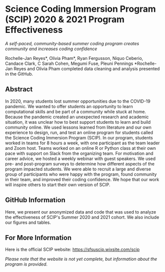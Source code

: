 # Science Coding Immersion Program (SCIP) 2020 & 2021 Program Effectiveness
*A self-paced, community-based summer coding program creates community and increases coding confidence*

Rochelle-Jan Reyes*, Olivia Pham*, Ryan Fergusson, Niquo Ceberio, Candace Clark, C Sarah Cohen, Megumi Fuse, Pleuni Pennings
*Rochelle-Jan Reyes and Olivia Pham completed data cleaning and analysis presented in the GitHub.

## Abstract

In 2020, many students lost summer opportunities due to the COVID-19 pandemic. We wanted to offer students an opportunity to learn computational skills and be part of a community while stuck at home. Because the pandemic created an unexpected research and academic situation, it was unclear how to best support students to learn and build community online. We used lessons learned from literature and our own experience to design, run, and test an online program for students called the Science Coding Immersion Program (SCIP). In our program, students worked in teams for 8 hours a week, with one participant as the team leader and Zoom host. Teams worked on an online R or Python class at their own pace with support on Slack from the organizing team. For motivation and career advice, we hosted a weekly webinar with guest speakers. We used pre- and post-program surveys to determine how different aspects of the program impacted students. We were able to recruit a large and diverse group of participants who were happy with the program, found community in their team, and improved their coding confidence. We hope that our work will inspire others to start their own version of SCIP.

## GitHub Information

Here, we present our anonymized data and code that was used to analyze the effectiveness of SCIP's Summer 2020 and 2021 cohort. We also include our figures and tables.

## For More Information

Here is the official SCIP website: https://sfsuscip.wixsite.com/scip

*Please note that the website is not yet complete, but information about the program is provided.*
